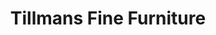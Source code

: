 ---
title: "Tillmans Fine Furniture"
url: /christchurch/tillmans-fine-furniture/
shop: furniture
---